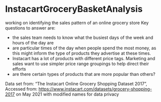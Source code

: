 # InstacartGroceryBasketAnalysis
working on identifying the sales pattern of an online grocery store
Key questions to answer are:
- the sales team needs to know what the busiest days of the week and hours of the
day are
- are particular times of the day when people spend the most money, as this might inform the type of products they advertise at these times.
- Instacart has a lot of products with different price tags. Marketing and sales want to
use simpler price range groupings to help direct their efforts
- are there certain types of products that are more popular than others? 

Data set from: “The Instacart Online Grocery Shopping Dataset 2017”, Accessed from: https://www.instacart.com/datasets/grocery-shopping-2017 on May 2021 with modified names for data privacy
